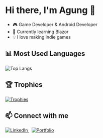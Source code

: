 # Hi there, I'm Agung 👋

- 🎮 Game Developer & Android Developer
- 🌱 Currently learning Blazor
- 💡 I love making indie games

## 📊 Most Used Languages
![Top Langs](https://github-readme-stats-ruby-alpha-84.vercel.app/api/top-langs/?username=agungsblh&count_private=true&layout=compact&theme=transparent&cache_seconds=3600)

## 🏆 Trophies
[![Trophies](https://github-profile-trophy.vercel.app/?username=agungsblh&theme=light&column=5)](https://github.com/ryo-ma/github-profile-trophy)

## 📫 Connect with me  

<a href="https://linkedin.com/in/agungsabillah" target="_blank">
  <img src="https://img.shields.io/badge/LinkedIn-0A66C2?style=flat&logo=linkedin&logoColor=white&color=0A66C2" alt="LinkedIn"/>
</a>
&nbsp;
<a href="https://joynity.web.app" target="_blank">
  <img src="https://img.shields.io/badge/Portfolio-–?style=flat&logo=firefox&logoColor=ff66cc&color=1f2937&labelColor=1f2937" alt="Portfolio"/>
</a>

